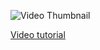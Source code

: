 ![Video Thumbnail](https://github.com/wass08/r3f-sims-online/assets/6551176/04d46084-97b9-4c3e-be45-6fbb381cae09)

[Video tutorial](https://youtu.be/uLv1Zu8GyUw)
